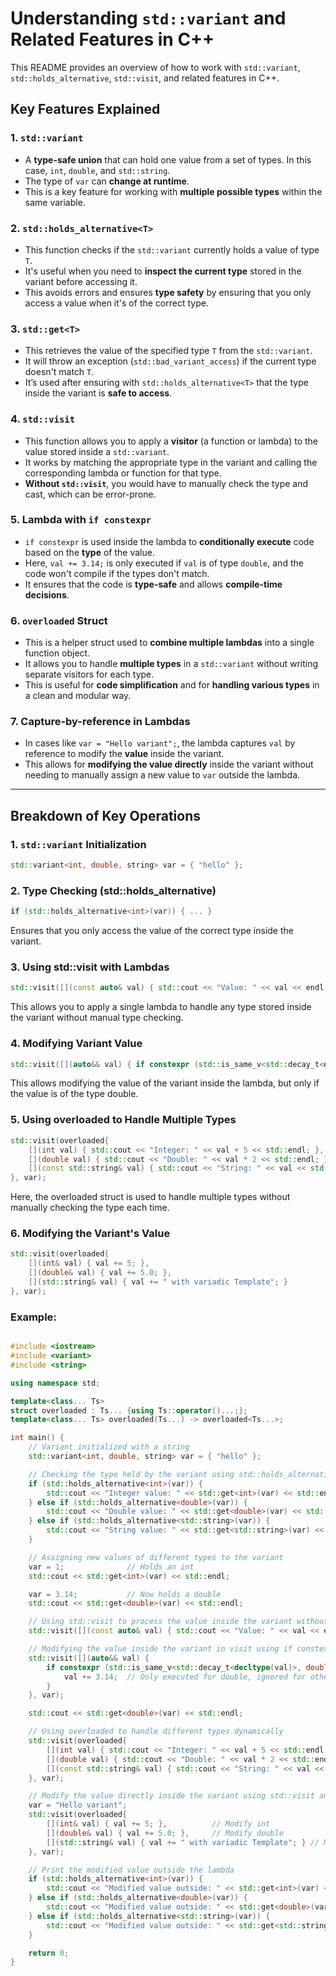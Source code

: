 # Understanding `std::variant` and Related Features in C++

This README provides an overview of how to work with `std::variant`, `std::holds_alternative`, `std::visit`, and related features in C++.

## Key Features Explained

### 1. **`std::variant`**
   - A **type-safe union** that can hold one value from a set of types. In this case, `int`, `double`, and `std::string`.
   - The type of `var` can **change at runtime**.
   - This is a key feature for working with **multiple possible types** within the same variable.

### 2. **`std::holds_alternative<T>`**
   - This function checks if the `std::variant` currently holds a value of type `T`. 
   - It's useful when you need to **inspect the current type** stored in the variant before accessing it.
   - This avoids errors and ensures **type safety** by ensuring that you only access a value when it's of the correct type.

### 3. **`std::get<T>`**
   - This retrieves the value of the specified type `T` from the `std::variant`. 
   - It will throw an exception (`std::bad_variant_access`) if the current type doesn't match `T`.
   - It’s used after ensuring with `std::holds_alternative<T>` that the type inside the variant is **safe to access**.

### 4. **`std::visit`**
   - This function allows you to apply a **visitor** (a function or lambda) to the value stored inside a `std::variant`.
   - It works by matching the appropriate type in the variant and calling the corresponding lambda or function for that type.
   - **Without `std::visit`**, you would have to manually check the type and cast, which can be error-prone.

### 5. **Lambda with `if constexpr`**
   - `if constexpr` is used inside the lambda to **conditionally execute** code based on the **type** of the value.
   - Here, `val += 3.14;` is only executed if `val` is of type `double`, and the code won't compile if the types don't match.
   - It ensures that the code is **type-safe** and allows **compile-time decisions**.

### 6. **`overloaded` Struct**
   - This is a helper struct used to **combine multiple lambdas** into a single function object.
   - It allows you to handle **multiple types** in a `std::variant` without writing separate visitors for each type.
   - This is useful for **code simplification** and for **handling various types** in a clean and modular way.

### 7. **Capture-by-reference in Lambdas**
   - In cases like `var = "Hello variant";`, the lambda captures `val` by reference to modify the **value** inside the variant.
   - This allows for **modifying the value directly** inside the variant without needing to manually assign a new value to `var` outside the lambda.

---

## Breakdown of Key Operations

### 1. **`std::variant` Initialization**

```cpp
std::variant<int, double, string> var = { "hello" };
```

### 2. Type Checking (std::holds_alternative)

```cpp
if (std::holds_alternative<int>(var)) { ... }
```
Ensures that you only access the value of the correct type inside the variant.

### 3. Using std::visit with Lambdas
```cpp
std::visit([](const auto& val) { std::cout << "Value: " << val << endl; }, var);
```
This allows you to apply a single lambda to handle any type stored inside the variant without manual type checking.

### 4. Modifying Variant Value
```cpp
std::visit([](auto&& val) { if constexpr (std::is_same_v<std::decay_t<decltype(val)>, double>) { val += 3.14; } }, var);
```
This allows modifying the value of the variant inside the lambda, but only if the value is of the type double.

### 5. Using overloaded to Handle Multiple Types
```cpp
std::visit(overloaded{
    [](int val) { std::cout << "Integer: " << val + 5 << std::endl; },
    [](double val) { std::cout << "Double: " << val * 2 << std::endl; },
    [](const std::string& val) { std::cout << "String: " << val << std::endl; }
}, var);
```
Here, the overloaded struct is used to handle multiple types without manually checking the type each time.

### 6. Modifying the Variant's Value
```cpp
std::visit(overloaded{
    [](int& val) { val += 5; },
    [](double& val) { val += 5.0; },
    [](std::string& val) { val += " with variadic Template"; }
}, var);
```

### Example:
```cpp

#include <iostream>
#include <variant>
#include <string>

using namespace std;

template<class... Ts>
struct overloaded : Ts... {using Ts::operator()...;};
template<class... Ts> overloaded(Ts...) -> overloaded<Ts...>;

int main() {
    // Variant initialized with a string
    std::variant<int, double, string> var = { "hello" };

    // Checking the type held by the variant using std::holds_alternative<T>
    if (std::holds_alternative<int>(var)) {
        std::cout << "Integer value: " << std::get<int>(var) << std::endl;
    } else if (std::holds_alternative<double>(var)) {
        std::cout << "Double value: " << std::get<double>(var) << std::endl;
    } else if (std::holds_alternative<std::string>(var)) {
        std::cout << "String value: " << std::get<std::string>(var) << std::endl;
    }

    // Assigning new values of different types to the variant
    var = 1;              // Holds an int
    std::cout << std::get<int>(var) << std::endl;

    var = 3.14;           // Now holds a double
    std::cout << std::get<double>(var) << std::endl;

    // Using std::visit to process the value inside the variant without type checking
    std::visit([](const auto& val) { std::cout << "Value: " << val << endl; }, var);

    // Modifying the value inside the variant in visit using if constexpr
    std::visit([](auto&& val) {
        if constexpr (std::is_same_v<std::decay_t<decltype(val)>, double>) {
            val += 3.14;  // Only executed for double, ignored for other types
        }
    }, var);

    std::cout << std::get<double>(var) << std::endl;

    // Using overloaded to handle different types dynamically
    std::visit(overloaded{
        [](int val) { std::cout << "Integer: " << val + 5 << std::endl; },
        [](double val) { std::cout << "Double: " << val * 2 << std::endl; },
        [](const std::string& val) { std::cout << "String: " << val << std::endl; }
    }, var);

    // Modify the value directly inside the variant using std::visit and overloaded
    var = "Hello variant";
    std::visit(overloaded{
        [](int& val) { val += 5; },          // Modify int
        [](double& val) { val += 5.0; },     // Modify double
        [](std::string& val) { val += " with variadic Template"; } // Modify string
    }, var);

    // Print the modified value outside the lambda
    if (std::holds_alternative<int>(var)) {
        std::cout << "Modified value outside: " << std::get<int>(var) << std::endl;
    } else if (std::holds_alternative<double>(var)) {
        std::cout << "Modified value outside: " << std::get<double>(var) << std::endl;
    } else if (std::holds_alternative<std::string>(var)) {
        std::cout << "Modified value outside: " << std::get<std::string>(var) << std::endl;
    }

    return 0;
}
```
